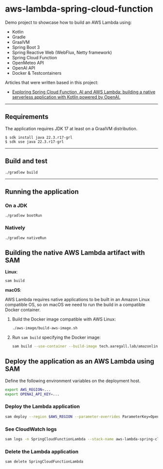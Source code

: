 # aws-lambda-spring-cloud-function

Demo project to showcase how to build an AWS Lambda using:

- Kotlin
- Gradle
- GraalVM
- Spring Boot 3
- Spring Reactive Web (WebFlux, Netty framework)
- Spring Cloud Function
- OpenMeteo API
- OpenAI API
- Docker & Testcontainers

Articles that were written based in this project:

- [Exploring Spring Cloud Function, AI and AWS Lambda: building a native serverless application with Kotlin powered by OpenAI.](https://aregall.tech/aws-lambda-spring-cloud-function-kotlin-graalvm-native-openai)

----

## Requirements

The application requires JDK 17 at least on a GraalVM distribution.

````shell
$ sdk install java 22.3.r17-grl
$ sdk use java 22.3.r17-grl
````
----

## Build and test

````
./gradlew build
````
----
## Running the application

### On a JDK

````
./gradlew bootRun
````

### Natively

````
./gradlew nativeRun
````

## Building the native AWS Lambda artifact with SAM

**Linux**:

````bash
sam build
````

**macOS**:

AWS Lambda requires native applications to be built in an Amazon Linux compatible OS, so on macOS we need to run the build
in a compatible Docker container.

1. Build the Docker image compatible with AWS Linux:

    ````bash
    ./aws-image/build-aws-image.sh
    ````

2. Run `sam build` specifying the Docker image:

    ````bash
    sam build --use-container --build-image tech.aaregall.lab/amazonlinux-graalvm:latest
    ````

## Deploy the application as an AWS Lambda using SAM

Define the following environment variables on the deployment host.

````bash
export AWS_REGION=...
export OPENAI_API_KEY=...
````

### Deploy the Lambda application

````bash
sam deploy --region $AWS_REGION --parameter-overrides ParameterKey=OpenAiApiKey,ParameterValue=$OPENAI_API_KEY
````

### See CloudWatch logs

````bash
sam logs -n SpringCloudFunctionLambda --stack-name aws-lambda-spring-cloud-function
````

### Delete the Lambda application

````bash
sam delete SpringCloudFunctionLambda
````

